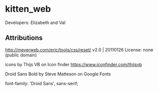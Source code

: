 # kitten_web

Developers: Elizabeth and Val

## Attributions
http://meyerweb.com/eric/tools/css/reset/
   v2.0 | 20110126
   License: none (public domain)

icons by Thijs VB on Icon finder https://www.iconfinder.com/thijsvb

Droid Sans Bold by Steve Matteson on Google Fonts
<link href="https://fonts.googleapis.com/css?family=Droid+Sans:700" rel="stylesheet">

font-family: 'Droid Sans', sans-serif;
